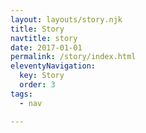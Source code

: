 ```yaml
---
layout: layouts/story.njk
title: Story
navtitle: story
date: 2017-01-01
permalink: /story/index.html
eleventyNavigation:
  key: Story
  order: 3
tags:
  - nav

---
```

